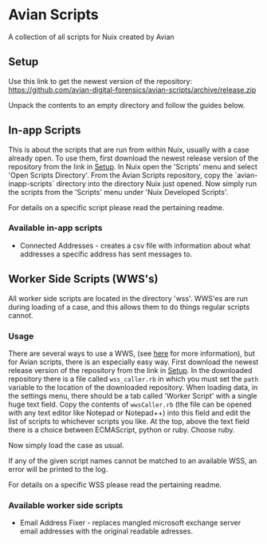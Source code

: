 # Avian Scripts
A collection of all scripts for Nuix created by Avian

## Setup
Use this link to get the newest version of the repository:
https://github.com/avian-digital-forensics/avian-scripts/archive/release.zip

Unpack the contents to an empty directory and follow the guides below.

## In-app Scripts
This is about the scripts that are run from within Nuix, usually with a case already open.
To use them, first download the newest release version of the repository from the link in [Setup](##Setup).
In Nuix open the 'Scripts' menu and select 'Open Scripts Directory'.
From the Avian Scripts repository, copy the ´avian-inapp-scripts´ directory into the directory Nuix just opened.
Now simply run the scripts from the 'Scripts' menu under 'Nuix Developed Scripts'.

For details on a specific script please read the pertaining readme.

### Available in-app scripts
* Connected Addresses - creates a csv file with information about what addresses a specific address has sent messages to.

## Worker Side Scripts (WWS's)
All worker side scripts are located in the directory 'wss'.
WWS'es are run during loading of a case, and this allows them to do things regular scripts cannot.

### Usage
There are several ways to use a WWS, (see [here](https://github.com/kalapakim/SmackDown2016/wiki/Worker-Side-Scripting) for more information), but for Avian scripts, there is an especially easy way.
First download the newest release version of the repository from the link in [Setup](##Setup).
In the downloaded repository there is a file called `wss_caller.rb` in which you must set the `path` variable to the location of the downloaded repository.
When loading data, in the settings menu, there should be a tab called 'Worker Script' with a single huge text field.
Copy the contents of `wwsCaller.rb` (the file can be opened with any text editor like Notepad or Notepad++) into this field and edit the list of scripts to whichever scripts you like.
At the top, above the text field there is a choice between ECMAScript, python or ruby.
Choose ruby.

Now simply load the case as usual.

If any of the given script names cannot be matched to an available WSS, an error will be printed to the log.

For details on a specific WSS please read the pertaining readme.

### Available worker side scripts
* Email Address Fixer - replaces mangled microsoft exchange server email addresses with the original readable adresses.
